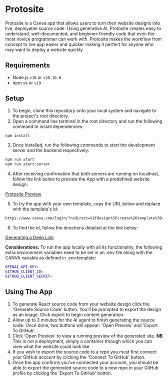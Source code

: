 # Protosite

Protosite is a Canva app that allows users to turn their website designs into live, deployable source code. Using generative AI, Protosite creates easy to understand, well-documented, and beginner-friendly code that even the most novice programmer can work with. Protosite makes the workflow from concept to live app easier and quicker making it perfect for anyone who may want to deploy a website quickly.

## Requirements

- Node.js `v18` or `v20.10.0`
- npm `v9` or `v10`

## Setup
1. To begin, clone this repository onto your local system and navigate to the project's root directory.
2. Open a command line terminal in the root directory and run the following command to install dependencies:

```bash
npm install
```
3. Once installed, run the following commands to start the development server and the backend respectively:
```bash
npm run start
npm run start:server
```
4. After receiving confirmation that both servers are running on localhost, follow the link below to preview the App with a predefined website design: <br>

  [Protosite Preview](https://www.canva.com/login/?redirect=%2Fdesign%3Fcreate%26template%3DEAGRieql5Ds%26ui%3DeyJFIjp7IkE_IjoiTiIsIlMiOiJBQUdxOE5lZ2VBayIsIlQiOjF9fQ)

5. To try the app with your own template, copy the URL below and replace <TEMPLATE-ID> with the template's id:

```bash
https://www.canva.com/login/?redirect=%2Fdesign%3Fcreate%26template%3D<TEMPLATE-ID>%26ui%3D<APP-UI>
```
6. To find the id, follow the directions detailed at the link below:<br>

  [Generating a Deep Link](https://www.canva.dev/docs/apps/deep-linking/#generate-a-deep-link)

**Considerations:** To run the app locally with all its functionality, the following extra environment variables need to be set in an .env file along with the CANVA variable as defined in .env.template:

```bash
OPENAI_API_KEY= 
GITHUB_CLIENT_ID=
GITHUB_CLIENT_SECRET=
``` 

## Using The App

1. To generate React source code from your website design click the 'Generate Source Code' button. You'll be prompted to export the design as an image. Click export to begin content generation.
2. Allow up to 3 minutes for the AI agent to finish generating the source code. Once done, two buttons will appear: 'Open Preview' and 'Export To GitHub'.
3. Click 'Open Preview' to view a running preview of the generated site. **NB** This is not a deployment, simply a container through which you can view what the website could look like.
4. If you wish to export the source code to a repo you must first connect your GitHub account by clicking the 'Connect To GitHub' button.
5. Once the app confirms you've connected your account, you should be able to export the generated source code to a new repo in your GitHub profile by clicking the 'Export To GitHub' button.
